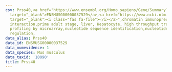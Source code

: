 ```yaml
---
csv: Prss40,<a href="https://www.ensembl.org/Homo_sapiens/Gene/Summary?db=core;g=ENSMUSG00000037529"
  target="_blank">ENSMUSG00000037529</a>,<a href="https://www.ncbi.nlm.nih.gov/pubmed/23834426"
  target="_blank"><i class="fas fa-file"></i></a>",chromatin immunoprecipitation assay,direct
  interaction,prime adult stage, liver, Hepatocyte, high throughput transcription
  profiling by microarray,nucleotide sequence identification,nucleotide sequence identification,transcriptional
  regulation,
data_alias: Prss40
data_id: ENSMUSG00000037529
data_numevidence: 1
data_species: Mus musculus
data_taxid: '10090'
title: Prss40
---
```

